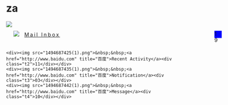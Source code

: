 # za
<!DOCTYPE html>
<html lang="en">
<head>
	<meta charset="UTF-8">
	<title>Document</title>
	<style type="text/css">
		.t1{width: 20px;height:20px;background: blue;position: absolute;top:0px;left:550px;}
		.t2{width: 20px; height:20px;background: purple;position: absolute;top:0px;left:550px;}
		.t3{width: 20px; height:20px;background: yellow;position: absolute;top:0px;left:550px;}
		.t4{width: 20px; height:20px;background: green;position: absolute;top:0px;left:550px;}
		div{letter-spacing:3px;height:50px;position:relative; top:10px;left: 20px; <!--border-bottom: 1px gray solid-->;}
	</style>
</head>
<body>
	<img src="20170510214515.png">
	<div><img src="1494687415(1).png">&nbsp;&nbsp;<a href="http://www.baidu.com" title="百度">Mail Inbox</a><div class="t1">19</div></div>

	<div><img src="1494687425(1).png">&nbsp;&nbsp;<a href="http://www.baidu.com" title="百度">Recent Activity</a><div class="t2">11</div></div>
	<div><img src="1494687435(1).png">&nbsp;&nbsp;<a href="http://www.baidu.com" title="百度">Notification</a><div class="t3">03</div></div>
	<div><img src="1494687442(1).png">&nbsp;&nbsp;<a href="http://www.baidu.com" title="百度">Message</a><div class="t4">10</div></div>
	
</body>
